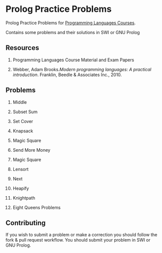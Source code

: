 # Prolog Practice Problems

Prolog Practice Problems for [Programming Languages Courses](https://courses.softlab.ntua.gr/pl1/2018a/).

Contains some problems and their solutions in SWI or GNU Prolog

## Resources

1. Programming Languages Course Material and Exam Papers

2. Webber, Adam Brooks.*Modern programming languages: A practical introduction*. Franklin, Beedle & Associates Inc., 2010.



## Problems

1. Middle

2. Subset Sum

3. Set Cover

4. Knapsack

5. Magic Square

6. Send More Money

7. Magic Square

8. Lensort

9. Next

10. Heapify

11. Knightpath

12. Eight Queens Problems



## Contributing

If you wish to submit a problem or make a correction you should follow the fork & pull request workflow. You should submit your problem in SWI or GNU Prolog. 
